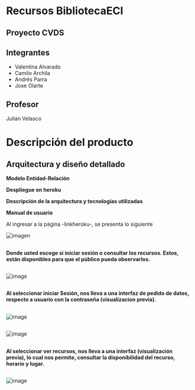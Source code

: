 # Recursos BibliotecaECI
## Proyecto CVDS 
## Integrantes
- Valentina Alvarado
- Camilo Archila
- Andrés Parra
- Jose Olarte

## Profesor
Julian Velasco

# Descripción del producto

## Arquitectura y diseño detallado

**Modelo Entidad-Relación**

**Despliegue en heroku**

**Descripción de la arquitectura y tecnologías utilizadas**

**Manual de usuario**

Al ingresar a la página -linkheroku-, se presenta lo siguiente

![imagen](https://user-images.githubusercontent.com/98195579/163494723-a0c9bf0f-3fc7-4caf-bc61-8440fe6bf1d9.png)

## 
**Donde usted escoge si iniciar sesión o consultar los recursos. Estos, están disponibles para que el público pueda observarlos.**
## 


![image](https://user-images.githubusercontent.com/60302534/166110325-d04da761-4cdb-4eea-8a2e-6545881e4e15.png)

## 
**Al seleccionar iniciar Sesión, nos lleva a una interfaz de pedido de datos, respecto a usuario con la contraseña (visualizacion previa).**
## 

![image](https://user-images.githubusercontent.com/60302534/166110036-0d1327cd-2a9a-4f78-8ec1-bd2d798967de.png)
## 
![image](https://user-images.githubusercontent.com/60302534/166110535-ea30525d-0038-45c2-ab69-61196fee0541.png)


## 
**Al seleccionar ver recursos, nos lleva a una interfaz (visualización previa), lo cual nos permite, consultar la disponibilidad del recurso, horario y lugar.**
## 

![image](https://user-images.githubusercontent.com/60302534/166110136-cb37da52-dbc7-47a8-801c-20bf06ace788.png)

